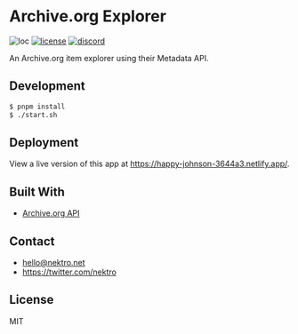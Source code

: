 # Archive.org Explorer
![loc](https://sloc.xyz/github/nektro/archive.org-explorer)
[![license](https://img.shields.io/github/license/nektro/archive.org-explorer.svg)](https://github.com/nektro/archive.org-explorer/blob/master/LICENSE)
[![discord](https://img.shields.io/discord/551971034593755159.svg?logo=discord)](https://discord.gg/P6Y4zQC)

An Archive.org item explorer using their Metadata API.

## Development
```sh
$ pnpm install
$ ./start.sh
```

## Deployment
View a live version of this app at https://happy-johnson-3644a3.netlify.app/.

## Built With
- [Archive.org API](https://archive.org/services/docs/api/)

## Contact
- hello@nektro.net
- https://twitter.com/nektro

## License
MIT
